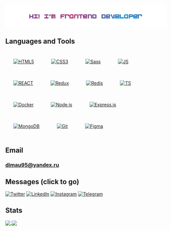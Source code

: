 ![Header](https://github.com/UshakovDmitry/UshakovDmitry/blob/main/nicegif.gif)

## Languages and Tools

<div>
  <a href="https://en.wikipedia.org/wiki/HTML5" target="_blank"><img style="margin: 25px" src="https://profilinator.rishav.dev/skills-assets/html5-original-wordmark.svg" alt="HTML5" height="30" /></a> 
  <a href="https://www.w3schools.com/css/" target="_blank"><img style="margin: 25px" src="https://profilinator.rishav.dev/skills-assets/css3-original-wordmark.svg" alt="CSS3" height="30" /></a> 
  <a href="https://sass-lang.com/" target="_blank"><img style="margin: 25px" src="https://profilinator.rishav.dev/skills-assets/sass-original.svg" alt="Sass" height="50" /></a>  
  <a href="https://www.javascript.com/" target="_blank"><img style="margin: 25px" src="https://profilinator.rishav.dev/skills-assets/javascript-original.svg" alt="JS" height="50" /></a> 
  <a href="https://reactjs.org/" target="_blank"><img style="margin: 25px" src="https://profilinator.rishav.dev/skills-assets/react-original-wordmark.svg" alt="REACT" height="50" /></a>
  <a href="https://redux.js.org/" target="_blank"><img style="margin: 25px" src="https://profilinator.rishav.dev/skills-assets/redux-original.svg" alt="Redux" height="50" /></a>
  <a href="https://redis.io/" target="_blank"><img style="margin: 25px" src="https://profilinator.rishav.dev/skills-assets/redis-original-wordmark.svg" alt="Redis" height="50" /></a>   
  <a href="https://www.typescriptlang.org/" target="_blank"><img style="margin: 25px" src="https://profilinator.rishav.dev/skills-assets/typescript-original.svg" alt="TS" height="50" /></a>
  <a href="https://www.docker.com/" target="_blank"><img style="margin: 25px" src="https://profilinator.rishav.dev/skills-assets/docker-original-wordmark.svg" alt="Docker" height="50" /></a>
  <a href="https://nodejs.org/" target="_blank"><img style="margin: 25px" src="https://profilinator.rishav.dev/skills-assets/nodejs-original-wordmark.svg" alt="Node.js" height="50" /></a>
  <a href="https://expressjs.com/" target="_blank"><img style="margin: 25px" src="https://profilinator.rishav.dev/skills-assets/express-original-wordmark.svg" alt="Express.js" height="50" /></a>
  <a href="https://www.mongodb.com/" target="_blank"><img style="margin: 25px" src="https://profilinator.rishav.dev/skills-assets/mongodb-original-wordmark.svg" alt="MongoDB" height="50" /></a> 
  <!-- <a href="https://www.mysql.com/" target="_blank"><img style="margin: 25px" src="https://profilinator.rishav.dev/skills-assets/mysql-original-wordmark.svg" alt="MySQL" height="50" /></a>  -->
  <!-- <a href="https://graphql.org/" target="_blank"><img style="margin: 25px" src="https://profilinator.rishav.dev/skills-assets/graphql.png" alt="GraphQL" height="50" /></a> -->
  <a href="https://github.com/" target="_blank"><img style="margin: 25px" src="https://profilinator.rishav.dev/skills-assets/git-scm-icon.svg" alt="Git" height="50" /></a>
  <a href="https://www.figma.com/" target="_blank"><img style="margin: 25px" src="https://profilinator.rishav.dev/skills-assets/figma-icon.svg" alt="Figma" height="50" /></a>  
</div>

<!-- <img src="https://img.shields.io/badge/HTML-203447?style=for-the-badge&logo=HTML5&logoColor="/> <img src="https://img.shields.io/badge/CSS-203447?style=for-the-badge&logo=CSS3&logoColor=1E90FF"/> <img src="https://img.shields.io/badge/sass-203447?style=for-the-badge&logo=sass&logoColor=#CC6699"/> <img src="https://img.shields.io/badge/JavaScript-203447?style=for-the-badge&logo=JavaScript&logoColor=FFFF00"/> <img src="https://img.shields.io/badge/react-203447?style=for-the-badge&logo=React&logoColor=00FFFF"/> <img src="https://img.shields.io/badge/Typescript-203447?style=for-the-badge&logo=typescript&logoColor=#####3178C6"/> <img src="https://img.shields.io/badge/webpack-203447?style=for-the-badge&logo=webpack&logoColor=##8DD6F9"/> <img src="https://img.shields.io/badge/github-203447?style=for-the-badge&logo=github&logoColor=####181717"/>  -->

## Email

<!-- ### ushakovsky95@gmail.com -->

### dimau95@yandex.ru

## Messages (click to go)

<div >

 [![Twitter][1.2]][1]  [![LinkedIn][2.2]][2]  [![Instagram][3.2]][3]  [![Telegram][4.2]][4]

[1.2]: https://s4.uupload.ir/files/twitter_prkb.png

[2.2]: https://s4.uupload.ir/files/linkedin_amwn.png

[3.2]: https://s4.uupload.ir/files/instagram_6djz.png

[4.2]: https://s4.uupload.ir/files/telegram_q47u.png

[1]: https://twitter.com/frontend_mobile
[2]: https://www.linkedin.com/in/dmitry-ushakov-016438255/
[3]: https://www.instagram.com/ushakov.08
[4]: https://telegram.me/Mobil_08

</div>


<!-- [![Telegram](https://img.shields.io/badge/-Telegram-203448?style=for-the-badge&logo=Telegram)](https://t.me/Mobil_08)
[![linkedin](https://img.shields.io/badge/-linkedin-203447?style=for-the-badge&logo=linkedin)](https://www.linkedin.com/in/dmitry-ushakov-016438255/) -->







<!-- [![Instagram](https://img.shields.io/badge/-Instagram-203447?style=for-the-badge&logo=Instagram)](https://www.instagram.com/ushakov.08/) -->
<!-- [![Facebook](https://img.shields.io/badge/-Facebook-203447?style=for-the-badge&logo=Facebook)](https://www.facebook.com/profile.php?id485660=100004233817312) -->
<!-- [![twitter](https://img.shields.io/badge/-twitter-203447?style=for-the-badge&logo=twitter)](https://twitter.com/frontend_mobile) -->
<!-- [![vk](https://img.shields.io/badge/-Вконтакте-203447?style=for-the-badge&logo=vk)](https://vk.com/ushakov_08) -->

## Stats

<a href="">
  <img align = "center" src="https://github-readme-stats.vercel.app/api?username=UshakovDmitry&card_width=450&theme=cobalt" />
</a>
 <a href="">
  <img align = "center" src="https://github-readme-stats.vercel.app/api/top-langs/?username=UshakovDmitry&layout=compact&card_width=340&theme=cobalt" />
</a>
